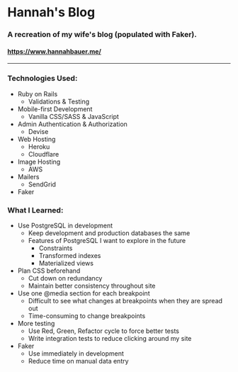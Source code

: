 # Hannah's Blog

### A recreation of my wife's blog (populated with Faker). 

#### https://www.hannahbauer.me/


---

### Technologies Used:

- Ruby on Rails
  - Validations & Testing
- Mobile-first Development
  - Vanilla CSS/SASS & JavaScript
- Admin Authentication & Authorization
  - Devise
- Web Hosting
  - Heroku
  - Cloudflare
- Image Hosting
  - AWS
- Mailers
  - SendGrid
- Faker

### What I Learned:

- Use PostgreSQL in development
  - Keep development and production databases the same
  - Features of PostgreSQL I want to explore in the future
    - Constraints
    - Transformed indexes
    - Materialized views
- Plan CSS beforehand
  - Cut down on redundancy
  - Maintain better consistency throughout site
- Use one @media section for each breakpoint
  - Difficult to see what changes at breakpoints when they are spread out
  - Time-consuming to change breakpoints
- More testing
  - Use Red, Green, Refactor cycle to force better tests
  - Write integration tests to reduce clicking around my site
- Faker
  - Use immediately in development
  - Reduce time on manual data entry